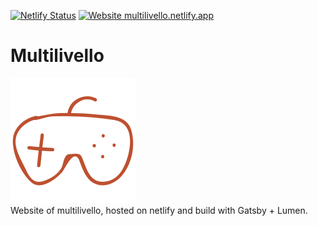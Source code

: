 [![Netlify Status](https://api.netlify.com/api/v1/badges/db62463c-298f-4ad1-8937-cbd2cf96b709/deploy-status)](https://app.netlify.com/sites/dannyspina/deploys)
[![Website multilivello.netlify.app](https://img.shields.io/website-up-down-green-red/http/shields.io.svg)](https://multilivello.netlify.app/)
# Multilivello #
![Logo of multilivello](./static/joypad.png)<br/>
Website of multilivello, hosted on netlify and build with Gatsby + Lumen.